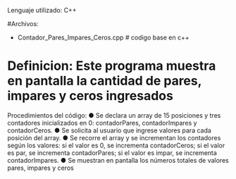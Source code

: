 Lenguaje utilizado: C++

#Archivos:

- Contador_Pares_Impares_Ceros.cpp # codigo base en c++

# Definicion: Este programa muestra en pantalla la cantidad de pares, impares y ceros ingresados


Procedimientos del código:
● Se declara un array de 15 posiciones y tres contadores inicializados en 0: contadorPares,
contadorImpares y contadorCeros.
● Se solicita al usuario que ingrese valores para cada posición del array.
● Se recorre el array y se incrementan los contadores según los valores: si el valor es 0, se
incrementa contadorCeros; si el valor es par, se incrementa contadorPares; si el valor es impar,
se incrementa contadorImpares.
● Se muestran en pantalla los números totales de valores pares, impares y ceros